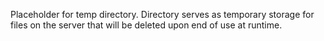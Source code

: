 Placeholder for temp directory. Directory serves as temporary storage for files on the server that will be deleted upon end of use at runtime.

